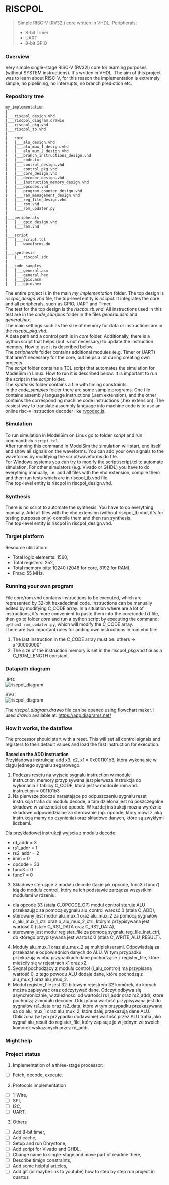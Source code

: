 # RISCPOL
> Simple RISC-V (RV32I) core written in VHDL. Peripherals:
> - 8-bit Timer
> - UART
> - 8-bit GPIO

### Overview
Very simple single-stage RISC-V (RV32I) core for learning purposes (without 
SYSTEM instructions). It's written in VHDL. The aim of this project was to learn 
about RISC-V, for this reason the implementation is extremely simple, no 
pipelining, no interrupts, no branch prediction etc.

### Repository tree
```
my_implementation
|
|___riscpol_design.vhd
|___riscpol_diagram.drawio
|___riscpol_pkg.vhd
|___riscpol_tb.vhd
|
|___core
|   |___alu_design.vhd
|   |___alu_mux_1_design.vhd
|   |___alu_mux_2_design.vhd
|   |___branch_instructions_design.vhd
|   |___code.txt
|   |___control_design.vhd
|   |___control_pkg.vhd
|   |___core_design.vhd
|   |___decoder_design.vhd
|   |___instruction_memory_design.vhd
|   |___opcodes.vhd
|   |___program_counter_design.vhd
|   |___ram_management_design.vhd
|   |___reg_file_design.vhd
|   |___rom.vhd
|   |___rom_updater.py
|
|___peripherals
|   |___gpio_design.vhd
|   |___ram.vhd
|
|___script
|   |___script.tcl
|   |___waveforms.do
|
|___synthesis
|   |___riscpol.sdc
|
|___code_samples
|   |___general.asm
|   |___general.hex
|   |___gpio.asm
|   |___gpio.hex
```
The entire project is in the main *my_implementation* folder. The top design is
*riscpol_design.vhd* file, the top-level entity is *riscpol*. It integrates the
core and all peripherals, such as GPIO, UART and Timer. <br/>
The test for the top design is the *riscpol_tb.vhd*. All instructions used in
this test are in the *code_samples* folder in the files *general.asm* and
*general.hex*. <br/>
The main settings such as the size of memory for data or instructions are in the
*riscpol_pkg.vhd*. <br/>
A data path and a control path is in *core* folder. Additionally, there is a
python script that helps (but is not necessary) to update the instruction
memory. How to use it is described below. <br/>
The *peripherals* folder contains additional modules (e.g. Timer or UART) that
aren't necessary for the core, but helps a lot during creating own projects.<br/>
The *script* folder contains a TCL script that automates the simulation for
ModelSim in Linux. How to run it is described below. It is important to run the
script in the *script* folder. <br/>
The *synthesis* folder contains a file with timing constraints. <br/>
In the *code_samples* folder there are some sample programs. One file contains 
assembly language instructions (.asm extension), and the other contains the 
corresponding machine code instructions (.hex extension). The easiest way to 
translate assembly language into machine code is to use an online risc-v 
instruction decoder like [rvcodec.js](https://luplab.gitlab.io/rvcodecjs/).

### Simulation
To run simulation in ModelSim on Linux go to folder *script* and run command: 
`do script.tcl`<br/>
After running this command in ModelSim the simulation will start, end itself and 
show all signals on the waveforms. You can add your own signals to the waveforms 
by modifying the script/waveforms.do file. <br/>
For Windows systems you can try to modify the script/script.tcl to automate 
simulation. For other simulators (e.g. Vivado or GHDL) you have to do everything 
manually, i.e. add all files with the vhd extension, compile them and then run
tests which are in riscpol_tb.vhd file. <br/>
The top-level entity is riscpol in riscpol_design.vhd.

### Synthesis
There is no script to automate the synthesis. You have to do everything 
manually. Add all files with the vhd extension (without riscpol_tb.vhd, it's for 
testing purposes only) compile them and then run synthesis. <br/>
The top-level entity is riscpol in riscpol_design.vhd.

### Target platform
Resource utilization:
- Total logic elements: 1560,
- Total registers: 252,
- Total memory bits: 10240 (2048 for core, 8192 for RAM),
- Fmax: 55 MHz.

### Running your own program
File core/rom.vhd contains instructions to be executed, which are represented by 
32-bit hexadecimal code. Instructions can be manually edited by modifying C_CODE 
array. In a situation where are a lot of instructions, it's more convenient to 
paste them into the core/code.txt file, then go to folder *core* and run a 
python script by executing the command: `python3 rom_updater.py`, which will 
modify the C_CODE array. <br/>
There are two important rules for adding own instructions in rom.vhd file:
1. The last instruction in the C_CODE array must be: others => x"00000000" 
2. The size of the instruction memory is set in the riscpol_pkg.vhd file as a 
C_ROM_LENGTH constant.

### Datapath diagram
JPG: <br/>
![riscpol_diagram](https://github.com/user-attachments/assets/fad0b6aa-71c2-47c7-8cac-3e4552ad8efd)

SVG: <br/>
![riscpol_diagram](https://github.com/user-attachments/assets/f6d05e20-32ca-4529-8e74-41c2b9136173)

The *riscpol_diagram.drawio* file can be opened using flowchart maker. I used
*drawio* available at: https://app.diagrams.net/

### How it works, the dataflow
The processor should start with a reset. This will set all control signals and 
registers to their default values ​​and load the first instruction for execution.

**Based on the ADD instruction** <br/>
Przykładowa instrukcja: add x3, x2, x1 = 0x001101b3, która wykona się w ciągu jednego sygnału zegarowego. <br/>

1. Podczas resetu na wyjscie sygnalu instruction w module instruction_memory przypisywana jest pierwsza instrukcja do wykonania z tablicy C_CODE, ktora jest w modoule rom.vhd. <br/>
instruction = 001101b3
2. Na pierwsze zbocze narastające po odpuszczeniu sygnału reset instrukcja trafia do modułu decode, a tam dzielona jest na poszczególne składowe w zależności od opcode. W każdej instrukcji można wyróżnic skladowe odpowiedzialne za sterowanie (np. opcode, który mówi z jaką instrukcją mamy do czynienia) oraz składowe danych, które są zwykłymi liczbami. 

Dla przykładowej instrukcji wyjscia z modulu decode: <br/>
- rd_addr = 3
- rs1_addr = 1
- rs2_addr = 2
- imm = 0
- opcode = 33
- func3 = 0
- func7 = 0
3. Składowe sterujące z modułu decode (takie jak opcode, func3 i func7) idą do modułu control, który na ich podstawie zarządza wszystkimi modułami w rdzeniu:
- dla opcode 33 (stała C_OPCODE_OP) modul control steruje ALU przekazując za pomocą sygnału alu_control warość 0 (stała C_ADD),
- sterowany jest moduł alu_mux_1 oraz alu_mux_2 za pomocą sygnałów o_alu_mux_1_ctrl oraz o_alu_mux_2_ctrl, którym przypisywana jest wartość 0 (stałe C_RS1_DATA oraz C_RS2_DATA),
- sterowany jest moduł register_file za pomocą sygnału reg_file_inst_ctrl, do którego przypisywana jest wartość 0 (stała C_WRITE_ALU_RESULT).
4. Moduły alu_mux_1 oraz alu_mux_2 są multiplekserami. Odpowiadają za przekazanie odpowiednich danych do ALU. W tym przypadku przekazują w obu przypadkach dane pochodzące z register_file, które mieściły się w rejestrach x1 oraz x2.
5. Sygnał pochodzący z modułu control (i_alu_control) ma przypisaną wartość 0, z tego powodu ALU dodaje dane, które pochodzą z alu_mux_1 oraz alu_mux_2.
6. Moduł register_file jest 32-bitowym rejestrem 32 komórek, do kórych można zapisywać oraz odczytywać dane. Odczyt odbywa się asynchronicznie, w zależności od wartości rs1_addr oraz rs2_addr, które pochodzą z modułu decoder. Odczytana wartość przypisywana jest do sygnałów rs1_data oraz rs2_data, które w tym przypadku przekazywane są do alu_mux_1 oraz alu_mux_2, które dalej przekazują dane ALU. Obliczona (w tym przypadku dodawanie) wartość przez ALU trafia jako sygnał alu_result do register_file, który zapisuje je w jednym ze swoich komórek wskazanych przez rd_addr.

### Might help

### Project status
1. Implementation of a three-stage processor:
- [ ] Fetch, decode, execute.
2. Protocols implementation
- [ ] 1-Wire,
- [ ] SPI,
- [ ] I2C,
- [ ] UART.
3. Others
- [ ] Add 8-bit timer,
- [ ] Add cache,
- [ ] Setup and run Dhrystone,
- [ ] Add script for Vivado and GHDL,
- [ ] Change name to single-stage and move part of readme there,
- [ ] Describe timign constraints,
- [ ] Add some helpful articles,
- [ ] Add gif (or maybe link to youtube) how to step by step run project in
quartus
